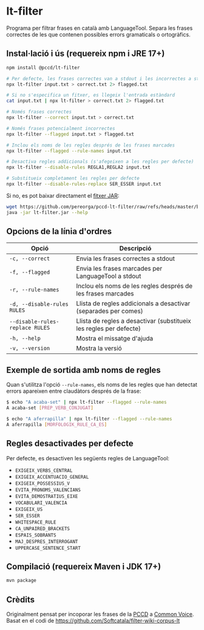 # lt-filter

Programa per filtrar frases en català amb LanguageTool. Separa les frases correctes de les que contenen possibles errors gramaticals o ortogràfics.

## Instal·lació i ús (requereix npm i JRE 17+)

```bash
npm install @pccd/lt-filter
```

```bash
# Per defecte, les frases correctes van a stdout i les incorrectes a stderr
npx lt-filter input.txt > correct.txt 2> flagged.txt

# Si no s'especifica un fitxer, es llegeix l'entrada estàndard
cat input.txt | npx lt-filter > correct.txt 2> flagged.txt

# Només frases correctes
npx lt-filter --correct input.txt > correct.txt

# Només frases potencialment incorrectes
npx lt-filter --flagged input.txt > flagged.txt

# Inclou els noms de les regles després de les frases marcades
npx lt-filter --flagged --rule-names input.txt

# Desactiva regles addicionals (s'afegeixen a les regles per defecte)
npx lt-filter --disable-rules REGLA1,REGLA2 input.txt

# Substitueix completament les regles per defecte
npx lt-filter --disable-rules-replace SER_ESSER input.txt
```

Si no, es pot baixar directament el [fitxer JAR](bin/lt-filter.jar):

```bash
wget https://github.com/pereorga/pccd-lt-filter/raw/refs/heads/master/bin/lt-filter.jar
java -jar lt-filter.jar --help
```

## Opcions de la línia d'ordres

| Opció                           | Descripció                                                         |
| ------------------------------- | ------------------------------------------------------------------ |
| `-c, --correct`                 | Envia les frases correctes a stdout                                |
| `-f, --flagged`                 | Envia les frases marcades per LanguageTool a stdout                |
| `-r, --rule-names`              | Inclou els noms de les regles després de les frases marcades       |
| `-d, --disable-rules RULES`     | Llista de regles addicionals a desactivar (separades per comes)    |
| `--disable-rules-replace RULES` | Llista de regles a desactivar (substitueix les regles per defecte) |
| `-h, --help`                    | Mostra el missatge d'ajuda                                         |
| `-v, --version`                 | Mostra la versió                                                   |

## Exemple de sortida amb noms de regles

Quan s'utilitza l'opció `--rule-names`, els noms de les regles que han detectat errors apareixen entre claudàtors després de la frase:

```bash
$ echo "A acaba-set" | npx lt-filter --flagged --rule-names
A acaba-set [PREP_VERB_CONJUGAT]

$ echo "A aferrapilla" | npx lt-filter --flagged --rule-names
A aferrapilla [MORFOLOGIK_RULE_CA_ES]
```

## Regles desactivades per defecte

Per defecte, es desactiven les següents regles de LanguageTool:

- `EXIGEIX_VERBS_CENTRAL`
- `EXIGEIX_ACCENTUACIO_GENERAL`
- `EXIGEIX_POSSESSIUS_V`
- `EVITA_PRONOMS_VALENCIANS`
- `EVITA_DEMOSTRATIUS_EIXE`
- `VOCABULARI_VALENCIA`
- `EXIGEIX_US`
- `SER_ESSER`
- `WHITESPACE_RULE`
- `CA_UNPAIRED_BRACKETS`
- `ESPAIS_SOBRANTS`
- `MAJ_DESPRES_INTERROGANT`
- `UPPERCASE_SENTENCE_START`

## Compilació (requereix Maven i JDK 17+)

```bash
mvn package
```

## Crèdits

Originalment pensat per incoporar les frases de la [PCCD](https://pccd.dites.cat/) a
[Common Voice](https://github.com/common-voice/common-voice). Basat en el codi de
https://github.com/Softcatala/filter-wiki-corpus-lt
